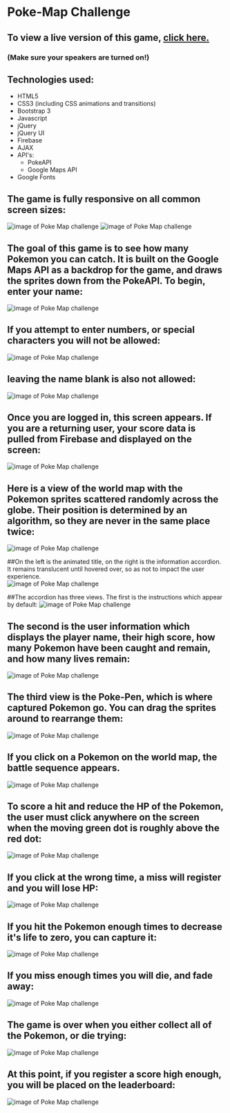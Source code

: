# Poke-Map Challenge


## To view a live version of this game, [click here.](https://m081779.github.io/PokeRPG/)
### (Make sure your speakers are turned on!)

## Technologies used:
* HTML5
* CSS3 (including CSS animations and transitions)
* Bootstrap 3
* Javascript
* jQuery
* jQuery UI
* Firebase
* AJAX
* API's:
	* PokeAPI
	* Google Maps API
* Google Fonts




## The game is fully responsive on all common screen sizes:
![image of Poke Map challenge](https://github.com/m081779/PokeRPG/blob/master/assets/images/mobile1.png)
![image of Poke Map challenge](https://github.com/m081779/PokeRPG/blob/master/assets/images/mobile2.png)




## The goal of this game is to see how many Pokemon you can catch.  It is built on the Google Maps API as a backdrop for the game, and draws the sprites down from the PokeAPI.  To begin, enter your name:
![image of Poke Map challenge](https://github.com/m081779/PokeRPG/blob/master/assets/images/img1.png)




## If you attempt to enter numbers, or special characters you will not be allowed:
![image of Poke Map challenge](https://github.com/m081779/PokeRPG/blob/master/assets/images/img2.png)




## leaving the name blank is also not allowed:
![image of Poke Map challenge](https://github.com/m081779/PokeRPG/blob/master/assets/images/img3.png)





## Once you are logged in, this screen appears.  If you are a returning user, your score data is pulled from Firebase and displayed on the screen:
![image of Poke Map challenge](https://github.com/m081779/PokeRPG/blob/master/assets/images/img4.png)




## Here is a view of the world map with the Pokemon sprites scattered randomly across the globe.  Their position is determined by an algorithm, so they are never in the same place twice: 
![image of Poke Map challenge](https://github.com/m081779/PokeRPG/blob/master/assets/images/img15.png)





##On the left is the animated title, on the right is the information accordion.  It remains translucent until hovered over, so as not to impact the user experience.  
![image of Poke Map challenge](https://github.com/m081779/PokeRPG/blob/master/assets/images/img5.png)





##The accordion has three views.  The first is the instructions which appear by default:
![image of Poke Map challenge](https://github.com/m081779/PokeRPG/blob/master/assets/images/img6.png)





## The second is the user information which displays the player name, their high score, how many Pokemon have been caught and remain, and how many lives remain:
![image of Poke Map challenge](https://github.com/m081779/PokeRPG/blob/master/assets/images/img7.png)





## The third view is the Poke-Pen, which is where captured Pokemon go.  You can drag the sprites around to rearrange them:
![image of Poke Map challenge](https://github.com/m081779/PokeRPG/blob/master/assets/images/img14.png)





## If you click on a Pokemon on the world map, the battle sequence appears.
![image of Poke Map challenge](https://github.com/m081779/PokeRPG/blob/master/assets/images/img8.png)




## To score a hit and reduce the HP of the Pokemon, the user must click anywhere on the screen when the moving green dot is roughly above the red dot:
![image of Poke Map challenge](https://github.com/m081779/PokeRPG/blob/master/assets/images/img10.png)





## If you click at the wrong time, a miss will register and you will lose HP:
![image of Poke Map challenge](https://github.com/m081779/PokeRPG/blob/master/assets/images/img9.png)





## If you hit the Pokemon enough times to decrease it's life to zero, you can capture it:
![image of Poke Map challenge](https://github.com/m081779/PokeRPG/blob/master/assets/images/img13.png)





## If you miss enough times you will die, and fade away:
![image of Poke Map challenge](https://github.com/m081779/PokeRPG/blob/master/assets/images/img18.png)





## The game is over when you either collect all of the Pokemon, or die trying:
![image of Poke Map challenge](https://github.com/m081779/PokeRPG/blob/master/assets/images/img16.png)





## At this point, if you register a score high enough, you will be placed on the leaderboard:
![image of Poke Map challenge](https://github.com/m081779/PokeRPG/blob/master/assets/images/img17.png)

